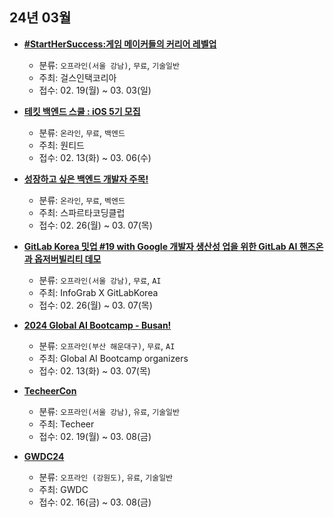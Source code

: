 ## 24년 03월
- __[#StartHerSuccess:게임 메이커들의 커리어 레벨업](https://festa.io/events/4767)__
  - 분류: `오프라인(서울 강남)`, `무료`, `기술일반`
  - 주최: 걸스인택코리아
  - 접수: 02. 19(월) ~ 03. 03(일)
  
- __[테킷 백엔드 스쿨 : iOS 5기 모집](https://www.wanted.co.kr/events/techit-kdt-backendj-10th)__
  - 분류: `온라인`, `무료`, `백엔드`
  - 주최: 원티드
  - 접수: 02. 13(화) ~ 03. 06(수)

- __[성장하고 싶은 백엔드 개발자 주목!](https://docs.google.com/forms/d/e/1FAIpQLSdJ1jLmByWjivh-0laE4POjnRae1m1g5eUmVfI4HOv2q5FN5Q/viewform)__
  - 분류: `온라인`, `무료`, `벡엔드`
  - 주최: 스파르타코딩클럽
  - 접수: 02. 26(월) ~ 03. 07(목)
- __[GitLab Korea 밋업 #19 with Google 개발자 생산성 업을 위한 GitLab AI 핸즈온과 옵저버빌리티 데모](https://festa.io/events/4749)__
  - 분류: `오프라인(서울 강남)`, `무료`, `AI`
  - 주최: InfoGrab X GitLabKorea
  - 접수: 02. 26(월) ~ 03. 07(목)
- __[2024 Global AI Bootcamp - Busan!](https://festa.io/events/4745)__
  - 분류: `오프라인(부산 해운대구)`, `무료`, `AI`
  - 주최: Global AI Bootcamp organizers
  - 접수: 02. 13(화) ~ 03. 07(목)
- __[TecheerCon](https://festa.io/events/4766)__
  - 분류: `오프라인(서울 강남)`, `유료`, `기술일반`
  - 주최: Techeer
  - 접수: 02. 19(월) ~ 03. 08(금)
- __[GWDC24](https://event-us.kr/gwdc24/event/77961)__
  - 분류: `오프라인 (강원도)`, `유료`, `기술일반`
  - 주최: GWDC
  - 접수: 02. 16(금) ~ 03. 08(금)
